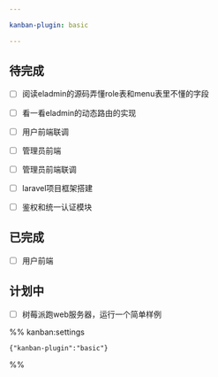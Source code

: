 ```yaml
---

kanban-plugin: basic

---
```


## 待完成

- [ ] 阅读eladmin的源码弄懂role表和menu表里不懂的字段
- [ ] 看一看eladmin的动态路由的实现
- [ ] 用户前端联调
- [ ] 管理员前端
- [ ] 管理员前端联调
- [ ] laravel项目框架搭建
- [ ] 鉴权和统一认证模块


## 已完成

- [ ] 用户前端


## 计划中

- [ ] 树莓派跑web服务器，运行一个简单样例




%% kanban:settings
```
{"kanban-plugin":"basic"}
```
%%